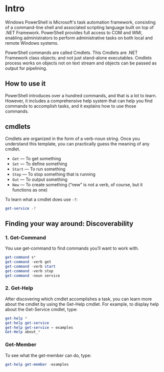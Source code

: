 # Intro

Windows PowerShell is Microsoft's task automation framework, consisting of a command-line shell and associated scripting language built on top of .NET Framework. PowerShell provides full access to COM and WMI, enabling administrators to perform administrative tasks on both local and remote Windows systems.

PowerShell commands are called Cmdlets. This Cmdlets are .NET Framework class objects; and not just stand-alone executables. Cmdlets process works on objects not on text stream and objects can be passed as output for pipelining.

## How to use it

PowerShell introduces over a hundred commands, and that is a lot to learn. However, it includes a comprehensive help system that can help you find commands to accomplish tasks, and it explains how to use those commands.

## cmdlets

Cmdlets are organized in the form of a verb-noun string. Once you understand this template, you can practically guess the meaning of any cmdlet.

* `Get` — To get something
* `Set` — To define something
* `Start` — To run something
* `Stop` — To stop something that is running
* `Out` — To output something
* `New` — To create something (“new” is not a verb, of course, but it functions as one)

To learn what a cmdlet does use `-?`:

```PowerShell
get-service -?
```

## Finding your way around: Discoverability

### 1. Get-Command

You use get-command to find commands you’ll want to work with.

```PowerShell
get-command s*
get-command -verb get
get-command -verb start
get-command -verb stop
get-command -noun service
```

### 2. Get-Help

After discovering which cmdlet accomplishes a task, you can learn more about the cmdlet by using the Get-Help cmdlet. For example, to display help about the Get-Service cmdlet, type:

```PowerShell
get-help *
get-help get-service
get-help get-service – examples
Get-Help about_*
```

### Get-Member

To see what the get-member can do, type:

```PowerShell
get-help get-member -examples
```
